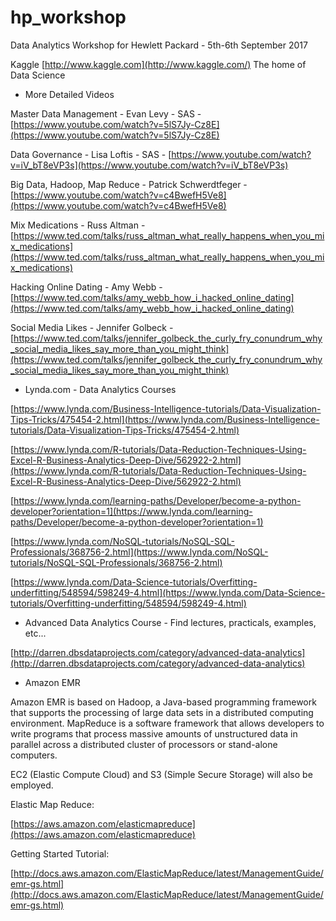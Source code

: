 # hp_workshop
Data Analytics Workshop for Hewlett Packard - 5th-6th September 2017

Kaggle [http://www.kaggle.com](http://www.kaggle.com/) The home of Data Science

* More Detailed Videos

Master Data Management - Evan Levy - SAS - [https://www.youtube.com/watch?v=5lS7Jy-Cz8E](https://www.youtube.com/watch?v=5lS7Jy-Cz8E)

Data Governance - Lisa Loftis - SAS - [https://www.youtube.com/watch?v=iV_bT8eVP3s](https://www.youtube.com/watch?v=iV_bT8eVP3s)

Big Data, Hadoop, Map Reduce - Patrick Schwerdtfeger - [https://www.youtube.com/watch?v=c4BwefH5Ve8](https://www.youtube.com/watch?v=c4BwefH5Ve8)

Mix Medications - Russ Altman - [https://www.ted.com/talks/russ_altman_what_really_happens_when_you_mix_medications](https://www.ted.com/talks/russ_altman_what_really_happens_when_you_mix_medications)

Hacking Online Dating - Amy Webb - [https://www.ted.com/talks/amy_webb_how_i_hacked_online_dating](https://www.ted.com/talks/amy_webb_how_i_hacked_online_dating)

Social Media Likes - Jennifer Golbeck - [https://www.ted.com/talks/jennifer_golbeck_the_curly_fry_conundrum_why_social_media_likes_say_more_than_you_might_think](https://www.ted.com/talks/jennifer_golbeck_the_curly_fry_conundrum_why_social_media_likes_say_more_than_you_might_think)

* Lynda.com - Data Analytics Courses

[https://www.lynda.com/Business-Intelligence-tutorials/Data-Visualization-Tips-Tricks/475454-2.html](https://www.lynda.com/Business-Intelligence-tutorials/Data-Visualization-Tips-Tricks/475454-2.html)

[https://www.lynda.com/R-tutorials/Data-Reduction-Techniques-Using-Excel-R-Business-Analytics-Deep-Dive/562922-2.html](https://www.lynda.com/R-tutorials/Data-Reduction-Techniques-Using-Excel-R-Business-Analytics-Deep-Dive/562922-2.html)

[https://www.lynda.com/learning-paths/Developer/become-a-python-developer?orientation=1](https://www.lynda.com/learning-paths/Developer/become-a-python-developer?orientation=1)

[https://www.lynda.com/NoSQL-tutorials/NoSQL-SQL-Professionals/368756-2.html](https://www.lynda.com/NoSQL-tutorials/NoSQL-SQL-Professionals/368756-2.html)

[https://www.lynda.com/Data-Science-tutorials/Overfitting-underfitting/548594/598249-4.html](https://www.lynda.com/Data-Science-tutorials/Overfitting-underfitting/548594/598249-4.html)

* Advanced Data Analytics Course - Find lectures, practicals, examples, etc...

[http://darren.dbsdataprojects.com/category/advanced-data-analytics](http://darren.dbsdataprojects.com/category/advanced-data-analytics)

* Amazon EMR

Amazon EMR is based on Hadoop, a Java-based programming framework that supports the processing of large data sets in a distributed computing environment. MapReduce is a software framework that allows developers to write programs that process massive amounts of unstructured data in parallel across a distributed cluster of processors or stand-alone computers.

EC2 (Elastic Compute Cloud) and S3 (Simple Secure Storage) will also be employed.

Elastic Map Reduce:

[https://aws.amazon.com/elasticmapreduce](https://aws.amazon.com/elasticmapreduce)

Getting Started Tutorial:

[http://docs.aws.amazon.com/ElasticMapReduce/latest/ManagementGuide/emr-gs.html](http://docs.aws.amazon.com/ElasticMapReduce/latest/ManagementGuide/emr-gs.html)

